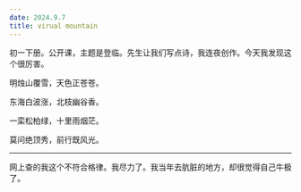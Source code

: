 ```yaml
---
date: 2024.9.7
title: virual mountain
---
```


初一下册。公开课，主题是登临。先生让我们写点诗，我连夜创作。今天我发现这个很厉害。

明烛山覆雪，天色正苍苍。

东海白波涨，北枝幽谷香。

一栾松柏绿，十里雨烟茫。

莫问绝顶秀，前行既风光。

---

网上查的我这个不符合格律。我尽力了。我当年去肮脏的地方，却很觉得自己牛极了。
<!--stackedit_data:
eyJoaXN0b3J5IjpbLTE2MTAwMzA3MzEsLTMzODc1MjU4N119
-->